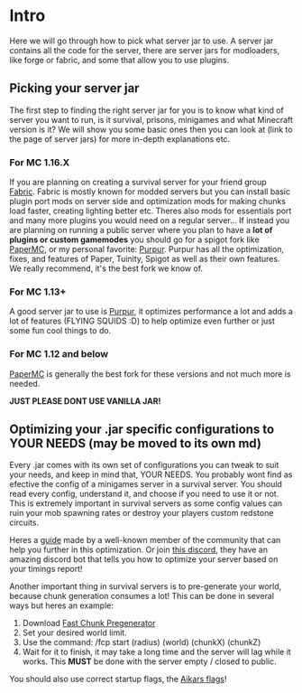 # Intro

Here we will go through how to pick what server jar to use. A server jar contains all the code for the server, there are server jars for modloaders, like forge or fabric, and some that allow you to use plugins.

## Picking your server jar

The first step to finding the right server jar for you is to know what kind of server you want to run, is it survival, prisons, minigames and what Minecraft version is it? We will show you some basic ones then you can look at (link to the page of server jars) for more in-depth explanations etc.

### For MC 1.16.X

If you are planning on creating a survival server for your friend group [Fabric](https://fabricmc.net/). Fabric is mostly known for modded servers but you can install basic plugin port mods on server side and optimization mods for making chunks load faster, creating lighting better etc. Theres also mods for essentials port and many more plugins you would need on a regular server...
If instead you are planning on running a public server where you plan to have a **lot of plugins or custom gamemodes** you should go for a spigot fork like [PaperMC](https://papermc.io), or my personal favorite: [Purpur](https://github.com/pl3xgaming/Purpur). Purpur has all the optimization, fixes, and features of Paper, Tuinity, Spigot as well as their own features. We really recommend, it's the best fork we know of.

### For MC 1.13+

A good server jar to use is [Purpur](https://github.com/pl3xgaming/Purpur), it optimizes performance a lot and adds a lot of features (FLYING SQUIDS :D) to help optimize even further or just some fun cool things to do.

### For MC 1.12 and below

[PaperMC](https://papermc.io) is generally the best fork for these versions and not much more is needed.

**JUST PLEASE DONT USE VANILLA JAR!**

## Optimizing your .jar specific configurations to YOUR NEEDS (may be moved to its own md)

Every .jar comes with its own set of configurations you can tweak to suit your needs, and keep in mind that, YOUR NEEDS. You probably wont find as efective the config of a minigames server in a survival server. You should read every config, understand it, and choose if you need to use it or not. This is extremely important in survival servers as some config values can ruin your mob spawning rates or destroy your players custom redstone circuits.

Heres a [guide](https://www.spigotmc.org/threads/guide-server-optimization⚡.283181/) made by a well-known member of the community that can help you further in this optimization. Or join [this discord](https://discord.gg/yev2rN3eZH), they have an amazing discord bot that tells you how to optimize your server based on your timings report!

Another important thing in survival servers is to pre-generate your world, because chunk generation consumes a lot! This can be done in several ways but heres an example:

1. Download [Fast Chunk Pregenerator](https://www.spigotmc.org/resources/fast-chunk-pregenerator.74429/)
2. Set your desired world limit.
3. Use the command: /fcp start (radius) (world) (chunkX) (chunkZ)
4. Wait for it to finish, it may take a long time and the server will lag while it works. This **MUST** be done with the server empty / closed to public.

You should also use correct startup flags, the [Aikars flags](https://aikar.co/2018/07/02/tuning-the-jvm-g1gc-garbage-collector-flags-for-minecraft/)!